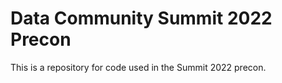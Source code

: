 # Data Community Summit 2022 Precon
This is a repository for code used in the Summit 2022 precon.


